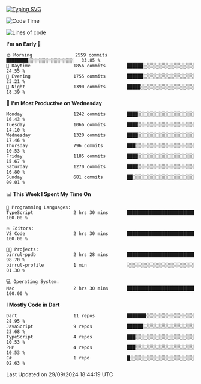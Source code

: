 
<a href="https://git.io/typing-svg"><img src="https://readme-typing-svg.demolab.com?font=Source+Code+Pro&pause=1000&random=false&width=435&lines=Hey+%F0%9F%A5%B6+iam+Yaskraz" alt="Typing SVG" /></a>
<!--START_SECTION:waka-->
![Code Time](http://img.shields.io/badge/Code%20Time-607%20hrs%2049%20mins-blue)

![Lines of code](https://img.shields.io/badge/From%20Hello%20World%20I%27ve%20Written-4.6%20million%20lines%20of%20code-blue)

**I'm an Early 🐤** 

```text
🌞 Morning                2559 commits        ████████░░░░░░░░░░░░░░░░░   33.85 % 
🌆 Daytime                1856 commits        ██████░░░░░░░░░░░░░░░░░░░   24.55 % 
🌃 Evening                1755 commits        ██████░░░░░░░░░░░░░░░░░░░   23.21 % 
🌙 Night                  1390 commits        █████░░░░░░░░░░░░░░░░░░░░   18.39 % 
```
📅 **I'm Most Productive on Wednesday** 

```text
Monday                   1242 commits        ████░░░░░░░░░░░░░░░░░░░░░   16.43 % 
Tuesday                  1066 commits        ████░░░░░░░░░░░░░░░░░░░░░   14.10 % 
Wednesday                1320 commits        ████░░░░░░░░░░░░░░░░░░░░░   17.46 % 
Thursday                 796 commits         ███░░░░░░░░░░░░░░░░░░░░░░   10.53 % 
Friday                   1185 commits        ████░░░░░░░░░░░░░░░░░░░░░   15.67 % 
Saturday                 1270 commits        ████░░░░░░░░░░░░░░░░░░░░░   16.80 % 
Sunday                   681 commits         ██░░░░░░░░░░░░░░░░░░░░░░░   09.01 % 
```


📊 **This Week I Spent My Time On** 

```text
💬 Programming Languages: 
TypeScript               2 hrs 30 mins       █████████████████████████   100.00 % 

🔥 Editors: 
VS Code                  2 hrs 30 mins       █████████████████████████   100.00 % 

🐱‍💻 Projects: 
birrul-ppdb              2 hrs 28 mins       █████████████████████████   98.70 % 
birrul-profile           1 min               ░░░░░░░░░░░░░░░░░░░░░░░░░   01.30 % 

💻 Operating System: 
Mac                      2 hrs 30 mins       █████████████████████████   100.00 % 
```

**I Mostly Code in Dart** 

```text
Dart                     11 repos            ███████░░░░░░░░░░░░░░░░░░   28.95 % 
JavaScript               9 repos             ██████░░░░░░░░░░░░░░░░░░░   23.68 % 
TypeScript               4 repos             ███░░░░░░░░░░░░░░░░░░░░░░   10.53 % 
PHP                      4 repos             ███░░░░░░░░░░░░░░░░░░░░░░   10.53 % 
C#                       1 repo              █░░░░░░░░░░░░░░░░░░░░░░░░   02.63 % 
```




 Last Updated on 29/09/2024 18:44:19 UTC
<!--END_SECTION:waka-->

